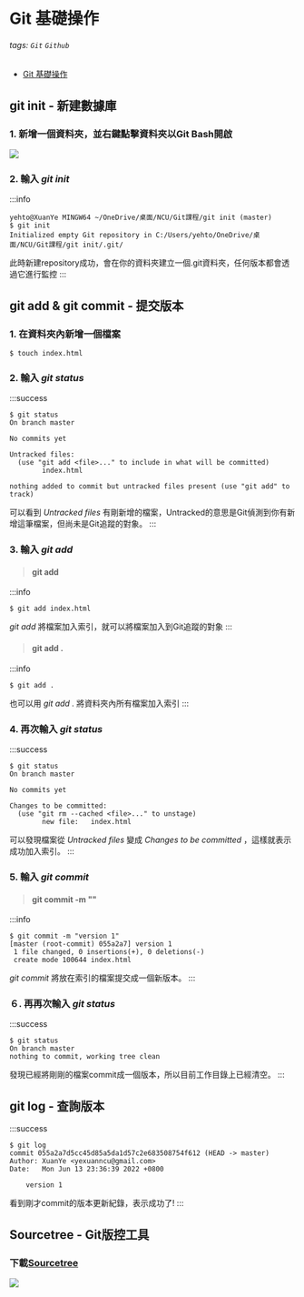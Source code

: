 # **Git 基礎操作**
###### tags: `Git` `Github`
* [Git 基礎操作](https://w3c.hexschool.com/category/Git%20%E5%9F%BA%E7%A4%8E%E6%93%8D%E4%BD%9C)
## **git init - 新建數據庫**
### 1. 新增一個資料夾，並右鍵點擊資料夾以Git Bash開啟
![](https://i.imgur.com/d9rmG07.png)
### 2. 輸入 *git init*
:::info
```yehto@XuanYe MINGW64 ~/OneDrive/桌面/NCU/Git課程/git init (master)
yehto@XuanYe MINGW64 ~/OneDrive/桌面/NCU/Git課程/git init (master)
$ git init
Initialized empty Git repository in C:/Users/yehto/OneDrive/桌面/NCU/Git課程/git init/.git/
```
此時新建repository成功，會在你的資料夾建立一個.git資料夾，任何版本都會透過它進行監控
:::
## **git add & git commit - 提交版本**
### 1. 在資料夾內新增一個檔案
``` git
$ touch index.html
```
### 2. 輸入 *git status*
:::success
``` git
$ git status
On branch master

No commits yet

Untracked files:
  (use "git add <file>..." to include in what will be committed)
        index.html

nothing added to commit but untracked files present (use "git add" to track)
```
可以看到 *Untracked files* 有剛新增的檔案，Untracked的意思是Git偵測到你有新增這筆檔案，但尚未是Git追蹤的對象。
:::
### 3. 輸入 *git add*
> ####  git add <file name>
:::info
``` git
$ git add index.html
```
*git add* 將檔案加入索引，就可以將檔案加入到Git追蹤的對象
:::
> #### git add .
:::info
``` git
$ git add .
```
也可以用 *git add .* 將資料夾內所有檔案加入索引
:::
### 4. 再次輸入 *git status*
:::success
``` git
$ git status
On branch master

No commits yet

Changes to be committed:
  (use "git rm --cached <file>..." to unstage)
        new file:   index.html
```
可以發現檔案從 *Untracked files* 變成 *Changes to be committed* ，這樣就表示成功加入索引。
:::
### 5. 輸入 *git commit*
> #### git commit -m "<version info>"
:::info
``` git
$ git commit -m "version 1"
[master (root-commit) 055a2a7] version 1
 1 file changed, 0 insertions(+), 0 deletions(-)
 create mode 100644 index.html
```
*git commit* 將放在索引的檔案提交成一個新版本。
:::
### ６. 再再次輸入 *git status*
:::success
``` git
$ git status
On branch master
nothing to commit, working tree clean
```
發現已經將剛剛的檔案commit成一個版本，所以目前工作目錄上已經清空。
:::
## **git log - 查詢版本**
:::success
``` git
$ git log
commit 055a2a7d5cc45d85a5da1d57c2e683508754f612 (HEAD -> master)
Author: XuanYe <yexuanncu@gmail.com>
Date:   Mon Jun 13 23:36:39 2022 +0800

    version 1
```
看到剛才commit的版本更新紀錄，表示成功了!
:::
## **Sourcetree - Git版控工具**
### 下載[Sourcetree](https://www.sourcetreeapp.com/)
![](https://i.imgur.com/0fYyYOb.png)